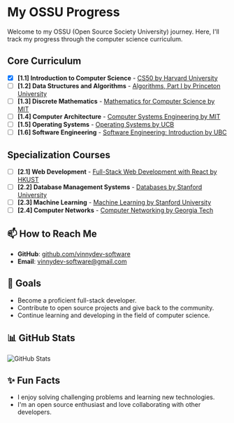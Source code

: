 # My OSSU Progress

Welcome to my OSSU (Open Source Society University) journey. Here, I'll track my progress through the computer science curriculum.

## Core Curriculum

- [x] **[1.1] Introduction to Computer Science** - [CS50 by Harvard University](https://www.edx.org/course/cs50s-introduction-to-computer-science)
- [ ] **[1.2] Data Structures and Algorithms** - [Algorithms, Part I by Princeton University](https://www.coursera.org/learn/algorithms-part1)
- [ ] **[1.3] Discrete Mathematics** - [Mathematics for Computer Science by MIT](https://ocw.mit.edu/courses/electrical-engineering-and-computer-science/6-042j-mathematics-for-computer-science-fall-2005/)
- [ ] **[1.4] Computer Architecture** - [Computer Systems Engineering by MIT](https://ocw.mit.edu/courses/electrical-engineering-and-computer-science/6-004-computation-structures-spring-2017/)
- [ ] **[1.5] Operating Systems** - [Operating Systems by UCB](https://cs162.eecs.berkeley.edu/)
- [ ] **[1.6] Software Engineering** - [Software Engineering: Introduction by UBC](https://www.edx.org/course/software-engineering-introduction)

## Specialization Courses

- [ ] **[2.1] Web Development** - [Full-Stack Web Development with React by HKUST](https://www.coursera.org/specializations/full-stack-react)
- [ ] **[2.2] Database Management Systems** - [Databases by Stanford University](https://lagunita.stanford.edu/courses/DB/2014/SelfPaced/about)
- [ ] **[2.3] Machine Learning** - [Machine Learning by Stanford University](https://www.coursera.org/learn/machine-learning)
- [ ] **[2.4] Computer Networks** - [Computer Networking by Georgia Tech](https://www.udacity.com/course/computer-networking--ud436)

## 📫 How to Reach Me

- **GitHub**: [github.com/vinnydev-software](https://github.com/vinnydev-softwar)
- **Email**: vinnydev-software@gmail.com

## 🎯 Goals

- Become a proficient full-stack developer.
- Contribute to open source projects and give back to the community.
- Continue learning and developing in the field of computer science.

## 📊 GitHub Stats

![GitHub Stats](https://github-readme-stats.vercel.app/api?username=vinnydev-software&show_icons=true&theme=radical)

## ✨ Fun Facts

- I enjoy solving challenging problems and learning new technologies.
- I'm an open source enthusiast and love collaborating with other developers.
